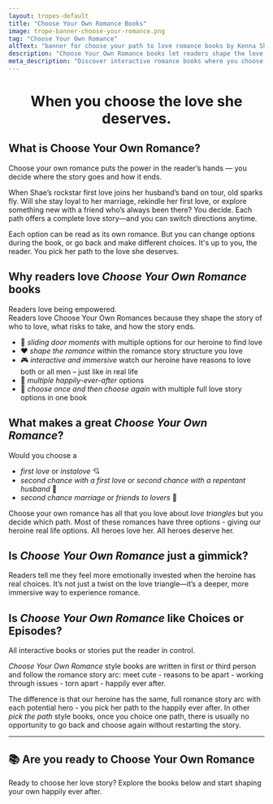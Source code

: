 ```yaml
---
layout: tropes-default
title: "Choose Your Own Romance Books"
image: trope-banner-choose-your-romance.png
tag: "Choose Your Own Romance"
altText: "banner for choose your path to love romance books by Kenna Shaw Reed"
description: "Choose Your Own Romance books let readers shape the love story — decide who she loves, what risks she takes, and how her happily ever after unfolds."
meta_description: "Discover interactive romance books where you choose the heroine’s path to love. Multiple love interests, emotional choices, and happily-ever-afters you control."
---
```


<div style="text-align:center;">
  <h1><strong>When you choose the love she deserves.</strong></h1>
</div>


## What is Choose Your Own Romance?
Choose your own romance puts the power in the reader’s hands — you decide where the story goes and how it ends.  

When Shae’s rockstar first love joins her husband’s band on tour, old sparks fly. Will she stay loyal to her marriage, rekindle her first love, or explore something new with a friend who’s always been there? You decide. Each path offers a complete love story—and you can switch directions anytime.

Each option can be read as its own romance. But you can change options during the book, or go back and make different choices. It's up to you, the reader. You pick her path to the love she deserves.

## Why readers love _Choose Your Own Romance_ books
Readers love being empowered.  
Readers love Choose Your Own Romances because they shape the story of who to love, what risks to take, and how the story ends. 
- 🚪 *sliding door moments* with multiple options for our heroine to find love  
- ❤️ *shape the romance* within the romance story structure you love  
- 🎮 *interactive and immersive* watch our heroine have reasons to love both or all men – just like in real life  
- 💍 *multiple happily-ever-after* options  
- 🔄 *choose once and then choose again* with multiple full love story options in one book  

## What makes a great _Choose Your Own Romance_?

Would you choose a
- *first love* or *instalove* 💘  
- *second chance with a first love* or *second chance with a repentant husband* 🔄  
- *second chance marriage* or *friends to lovers* 💍  

Choose your own romance has all that you love about *love triangles* but you decide which path. Most of these romances have three options - giving our heroine real life options. All heroes love her. All heroes deserve her. 

## Is _Choose Your Own Romance_ just a gimmick?

Readers tell me they feel more emotionally invested when the heroine has real choices. It’s not just a twist on the love triangle—it’s a deeper, more immersive way to experience romance.

## Is _Choose Your Own Romance_ like Choices or Episodes?

All interactive books or stories put the reader in control.  

_Choose Your Own Romance_ style books are written in first or third person and follow the romance story arc: meet cute - reasons to be apart - working through issues - torn apart - happily ever after.  

The difference is that our heroine has the same, full romance story arc with each potential hero - you pick her path to the happily ever after. In other _pick the path_ style books, once you choice one path, there is usually no opportunity to go back and choose again without restarting the story.

---


## 📚 Are you ready to Choose Your Own Romance

Ready to choose her love story? Explore the books below and start shaping your own happily ever after.
